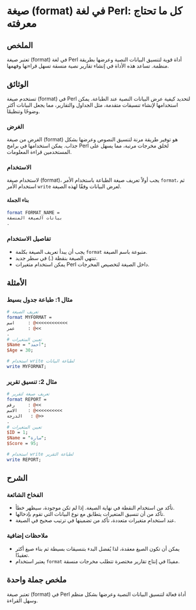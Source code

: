 <!--
Meta Description: # صيغة (format) في لغة Perl: كل ما تحتاج معرفته ## الملخص تعتبر صيغة (format) في لغة Perl أداة قوية لتنسيق البيانات النصية وعرضها بطريقة منظمة. تساعد ...
Meta Keywords: format, perl, الصيغة, صيغة, البيانات
-->

# صيغة (format) في لغة Perl: كل ما تحتاج معرفته

## الملخص
تعتبر صيغة (format) في لغة Perl أداة قوية لتنسيق البيانات النصية وعرضها بطريقة منظمة. تساعد هذه الأداة في إنشاء تقارير نصية منسقة تسهل قراءتها وفهمها.

## الوثائق
تستخدم صيغة (format) في Perl لتحديد كيفية عرض البيانات النصية عند الطباعة. يمكن استخدامها لإنشاء تنسيقات متقدمة، مثل الجداول والتقارير، مما يجعل البيانات أكثر وضوحًا وتنظيمًا.

### الغرض
الغرض من صيغة (format) هو توفير طريقة مرنة لتنسيق النصوص وعرضها بشكل جذاب. يمكن استخدامها في برامج Perl لخلق مخرجات مرتبة، مما يسهل على المستخدمين قراءة المعلومات.

### الاستخدام
لاستخدام صيغة (format)، يجب أولاً تعريف صيغة الطباعة باستخدام الأمر `format`، ثم استخدام الأمر `write` لعرض البيانات وفقًا لهذه الصيغة.

#### بناء الجملة
```perl
format FORMAT_NAME = 
بيانات الصيغة المنسقة
.
```

### تفاصيل الاستخدام
- يجب أن يبدأ تعريف الصيغة بكلمة `format` متبوعة باسم الصيغة.
- تنتهي الصيغة بنقطة (.) في سطر جديد.
- يمكن استخدام متغيرات Perl داخل الصيغة لتخصيص المخرجات.

## الأمثلة
### مثال 1: طباعة جدول بسيط
```perl
# تعريف الصيغة
format MYFORMAT =
اسم     : @<<<<<<<<<<<<
عمر     : @<<
.
# تعيين المتغيرات
$Name = "أحمد";
$Age = 30;

# استخدام write لطباعة البيانات
write MYFORMAT;
```

### مثال 2: تنسيق تقرير
```perl
# تعريف صيغة لتقرير
format REPORT =
رقم     : @<<
الاسم    : @<<<<<<<<<<
الدرجة   : @>>
.
# تعيين المتغيرات
$ID = 1;
$Name = "سارة";
$Score = 95;

# استخدام write لطباعة التقرير
write REPORT;
```

## الشرح
### الفخاخ الشائعة
- تأكد من استخدام النقطة في نهاية الصيغة. إذا لم تكن موجودة، سيظهر خطأ.
- تأكد من أن تنسيق المتغيرات يتطابق مع نوع البيانات التي تقوم بإدخالها.
- عند استخدام متغيرات متعددة، تأكد من تضمينها في ترتيب صحيح في الصيغة.

### ملاحظات إضافية
- يمكن أن تكون الصيغ معقدة، لذا يُفضل البدء بتنسيقات بسيطة ثم بناء صيغ أكثر تعقيدًا.
- يعتبر استخدام `format` مفيدًا في إنتاج تقارير مختصرة تتطلب مخرجات منسقة.

## ملخص جملة واحدة
تعتبر صيغة (format) في Perl أداة فعالة لتنسيق البيانات النصية وعرضها بشكل منظم وسهل القراءة.